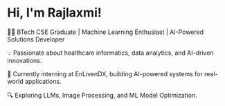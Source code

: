 # Hi, I'm Rajlaxmi!
👩‍💻 BTech CSE Graduate | Machine Learning Enthusiast | AI-Powered Solutions Developer

💡 Passionate about healthcare informatics, data analytics, and AI-driven innovations.

📌 Currently interning at EnLivenDX, building AI-powered systems for real-world applications.

🔍 Exploring LLMs, Image Processing, and ML Model Optimization.
